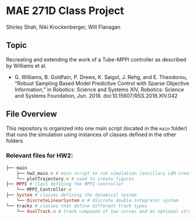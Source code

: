 # MAE 271D Class Project
Shirley Shah, Niki Krockenberger, Will Flanagan

## Topic
Recreating and extending the work of a Tube-MPPI controller as described by Williams et al.

* G. Williams, B. Goldfain, P. Drews, K. Saigol, J. Rehg, and E. Theodorou, “Robust Sampling Based Model Predictive Control with Sparse Objective Information,” in Robotics: Science and Systems XIV, Robotics: Science and Systems Foundation, Jun. 2018. doi:10.15607/RSS.2018.XIV.042

## File Overview
This repository is organized into one main script (located in the `main` folder) that runs the simulation using instances of classes defined in the other folders

### Relevant files for HW2:          
```ruby
├── main
    ├── hw2_main.m # main script to run simulation (ancillary LQR created here)
    └── plotTrajectory.m # used to create figures
├── MPPI # class defining the MPPI controller
    └── MPPI_Controller.m
├── System # classes defining the dynamical system
    └── DiscreteLinearSystem.m # discrete double-integrator system
└── tracks # classes that define different track types
    └── OvalTrack.m # track composed of two curves and an optional straight
```

